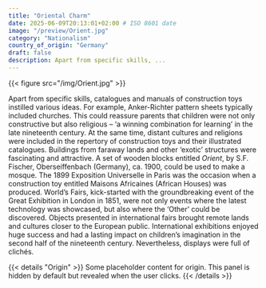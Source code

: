 ```yaml
---
title: "Oriental Charm"
date: 2025-06-09T20:13:01+02:00 # ISO 8601 date
image: "/preview/Orient.jpg"
category: "Nationalism"
country_of_origin: "Germany"
draft: false
description: Apart from specific skills, ...
---
```


{{< figure src="/img/Orient.jpg" >}}

Apart from specific skills, catalogues and manuals of construction toys instilled various ideas. For example, Anker-Richter pattern sheets typically included churches. This could reassure parents that children were not only constructive but also religious – ‘a winning combination for learning’ in the late nineteenth century. At the same time, distant cultures and religions were included in the repertory of construction toys and their illustrated catalogues. Buildings from faraway lands and other ‘exotic’ structures were fascinating and attractive. A set of wooden blocks entitled *Orient*, by S.F. Fischer, Oberseiffenbach (Germany), ca. 1900, could be used to make a mosque. The 1899 Exposition Universelle in Paris was the occasion when a construction toy entitled Maisons Africaines (African Houses) was produced. World’s Fairs, kick-started with the groundbreaking event of the Great Exhibition in London in 1851, were not only events where the latest technology was showcased, but also where the ‘Other’ could be discovered. Objects presented in international fairs brought remote lands and cultures closer to the European public. International exhibitions enjoyed huge success and had a lasting impact on children’s imagination in the second half of the nineteenth century. Nevertheless, displays were full of clichés.


{{< details "Origin" >}}
Some placeholder content for origin. This panel is hidden by default but revealed when the user clicks.
{{< /details >}}

